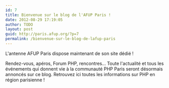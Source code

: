 ```yaml
---
id: 7
title: Bienvenue sur le blog de l'AFUP Paris !
date: 2012-08-29 17:19:05
author: TODO
layout: post
guid: http://paris.afup.org/?p=7
permalink: /bienvenue-sur-le-blog-de-lafup-paris
---
```

L'antenne AFUP Paris dispose maintenant de son site dédié !

Rendez-vous, apéros, Forum PHP, rencontres... Toute l'actualité et tous les événements qui donnent vie à la communauté PHP Paris seront désormais annoncés sur ce blog. Retrouvez ici toutes les informations sur PHP en région parisienne !
